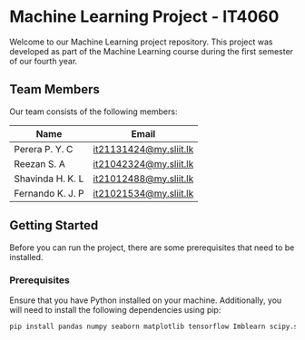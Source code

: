 # Machine Learning Project - IT4060

Welcome to our Machine Learning project repository. This project was developed as part of the Machine Learning course during the first semester of our fourth year.

## Team Members

Our team consists of the following members:

| Name                    | Email                   |
| ----------------------- | ----------------------- |
| Perera P. Y. C          | it21131424@my.sliit.lk  |
| Reezan S. A             | it21042324@my.sliit.lk  |
| Shavinda H. K. L        | it21012488@my.sliit.lk  |
| Fernando K. J. P        | it21021534@my.sliit.lk  |

## Getting Started

Before you can run the project, there are some prerequisites that need to be installed.

### Prerequisites

Ensure that you have Python installed on your machine. Additionally, you will need to install the following dependencies using pip:

```bash
pip install pandas numpy seaborn matplotlib tensorflow Imblearn scipy.stats datetime category_encoders sklearn joblib
